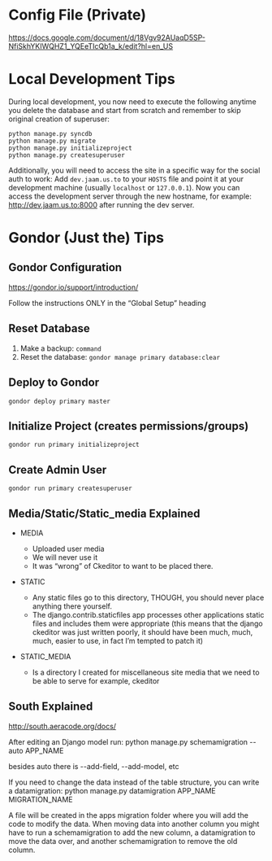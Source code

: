 Config File (Private)
=====================

https://docs.google.com/document/d/18Vgv92AUaqD5SP-NfiSkhYKIWQHZ1_YQEeTIcQb1a_k/edit?hl=en_US

Local Development Tips
======================

During local development, you now need to execute the following anytime you delete the database and start from scratch and remember to skip original creation of superuser:

    python manage.py syncdb
    python manage.py migrate
    python manage.py initializeproject
    python manage.py createsuperuser

Additionally, you will need to access the site in a specific way for the social auth to work: Add `dev.jaam.us.to` to your `HOSTS` file and point it at your development machine (usually `localhost` or `127.0.0.1`). Now you can access the development server through the new hostname, for example: http://dev.jaam.us.to:8000 after running the dev server.

Gondor (Just the) Tips
======================

Gondor Configuration
--------------------

https://gondor.io/support/introduction/

Follow the instructions ONLY in the “Global Setup” heading

Reset Database
--------------

1. Make a backup:
	`command`
2. Reset the database:
	`gondor manage primary database:clear`

Deploy to Gondor
----------------
`gondor deploy primary master`

Initialize Project (creates permissions/groups)
-----------------------------------------------
`gondor run primary initializeproject`

Create Admin User
-----------------
`gondor run primary createsuperuser`

Media/Static/Static_media Explained
-----------------------------------

* MEDIA
	* Uploaded user media
	* We will never use it
	* It was “wrong” of Ckeditor to want to be placed there.

* STATIC
	* Any static files go to this directory, THOUGH, you should never place anything there yourself.
	* The django.contrib.staticfiles app processes other applications static files and includes them were appropriate (this means that the django ckeditor was just written poorly, it should have been much, much, much, easier to use, in fact I’m tempted to patch it)

* STATIC_MEDIA
	* Is a directory I created for miscellaneous site media that we need to be able to serve for example, ckeditor

South Explained
---------------

http://south.aeracode.org/docs/

After editing an Django model run:
    python manage.py schemamigration --auto APP_NAME

besides auto there is --add-field, --add-model, etc

If you need to change the data instead of the table structure, you can write a datamigration:
    python manage.py datamigration APP_NAME MIGRATION_NAME

A file will be created in the apps migration folder where you will add the code to modify the data.
When moving data into another column you might have to run a schemamigration to add the new column, a datamigration to move the data over, and another schemamigration to remove the old column.